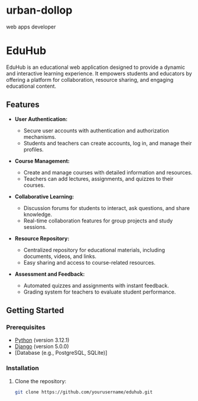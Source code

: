# urban-dollop
web apps developer
# EduHub

EduHub is an educational web application designed to provide a dynamic and interactive learning experience. It empowers students and educators by offering a platform for collaboration, resource sharing, and engaging educational content.

## Features

- **User Authentication:**
  - Secure user accounts with authentication and authorization mechanisms.
  - Students and teachers can create accounts, log in, and manage their profiles.

- **Course Management:**
  - Create and manage courses with detailed information and resources.
  - Teachers can add lectures, assignments, and quizzes to their courses.

- **Collaborative Learning:**
  - Discussion forums for students to interact, ask questions, and share knowledge.
  - Real-time collaboration features for group projects and study sessions.

- **Resource Repository:**
  - Centralized repository for educational materials, including documents, videos, and links.
  - Easy sharing and access to course-related resources.

- **Assessment and Feedback:**
  - Automated quizzes and assignments with instant feedback.
  - Grading system for teachers to evaluate student performance.

## Getting Started

### Prerequisites

- [Python](https://www.python.org/) (version 3.12.1)
- [Django](https://www.djangoproject.com/) (version 5.0.0)
- [Database (e.g., PostgreSQL, SQLite)]

### Installation

1. Clone the repository:
   ```bash
   git clone https://github.com/yourusername/eduhub.git

